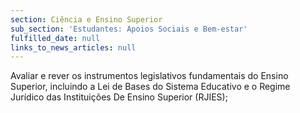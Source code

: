 ```yaml
---
section: Ciência e Ensino Superior
sub_section: 'Estudantes: Apoios Sociais e Bem-estar'
fulfilled_date: null
links_to_news_articles: null
---
```


Avaliar e rever os instrumentos legislativos fundamentais do Ensino Superior, incluindo a Lei de Bases do Sistema Educativo e o Regime Jurídico das Instituições De Ensino Superior (RJIES);